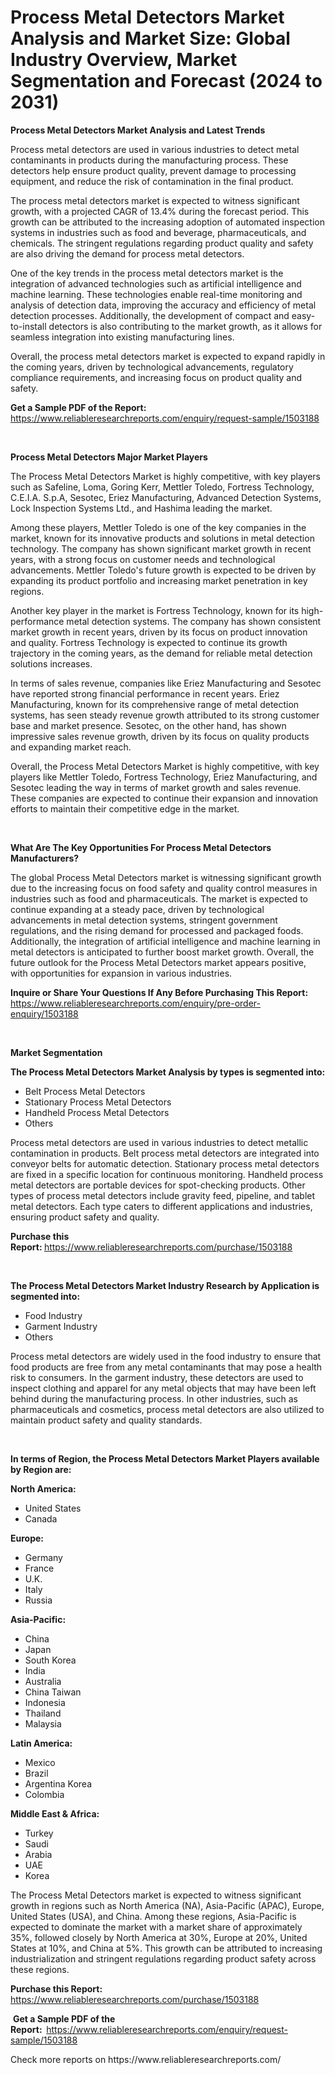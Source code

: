 <p><h1>Process Metal Detectors Market Analysis and Market Size: Global Industry Overview, Market Segmentation and Forecast (2024 to 2031)</h1></p><p><strong>Process Metal Detectors Market Analysis and Latest Trends</strong></p>
<p><p>Process metal detectors are used in various industries to detect metal contaminants in products during the manufacturing process. These detectors help ensure product quality, prevent damage to processing equipment, and reduce the risk of contamination in the final product.</p><p>The process metal detectors market is expected to witness significant growth, with a projected CAGR of 13.4% during the forecast period. This growth can be attributed to the increasing adoption of automated inspection systems in industries such as food and beverage, pharmaceuticals, and chemicals. The stringent regulations regarding product quality and safety are also driving the demand for process metal detectors.</p><p>One of the key trends in the process metal detectors market is the integration of advanced technologies such as artificial intelligence and machine learning. These technologies enable real-time monitoring and analysis of detection data, improving the accuracy and efficiency of metal detection processes. Additionally, the development of compact and easy-to-install detectors is also contributing to the market growth, as it allows for seamless integration into existing manufacturing lines.</p><p>Overall, the process metal detectors market is expected to expand rapidly in the coming years, driven by technological advancements, regulatory compliance requirements, and increasing focus on product quality and safety.</p></p>
<p><strong>Get a Sample PDF of the Report:&nbsp;</strong> <a href="https://www.reliableresearchreports.com/enquiry/request-sample/1503188">https://www.reliableresearchreports.com/enquiry/request-sample/1503188</a></p>
<p>&nbsp;</p>
<p><strong>Process Metal Detectors Major Market Players</strong></p>
<p><p>The Process Metal Detectors Market is highly competitive, with key players such as Safeline, Loma, Goring Kerr, Mettler Toledo, Fortress Technology, C.E.I.A. S.p.A, Sesotec, Eriez Manufacturing, Advanced Detection Systems, Lock Inspection Systems Ltd., and Hashima leading the market.</p><p>Among these players, Mettler Toledo is one of the key companies in the market, known for its innovative products and solutions in metal detection technology. The company has shown significant market growth in recent years, with a strong focus on customer needs and technological advancements. Mettler Toledo's future growth is expected to be driven by expanding its product portfolio and increasing market penetration in key regions.</p><p>Another key player in the market is Fortress Technology, known for its high-performance metal detection systems. The company has shown consistent market growth in recent years, driven by its focus on product innovation and quality. Fortress Technology is expected to continue its growth trajectory in the coming years, as the demand for reliable metal detection solutions increases.</p><p>In terms of sales revenue, companies like Eriez Manufacturing and Sesotec have reported strong financial performance in recent years. Eriez Manufacturing, known for its comprehensive range of metal detection systems, has seen steady revenue growth attributed to its strong customer base and market presence. Sesotec, on the other hand, has shown impressive sales revenue growth, driven by its focus on quality products and expanding market reach.</p><p>Overall, the Process Metal Detectors Market is highly competitive, with key players like Mettler Toledo, Fortress Technology, Eriez Manufacturing, and Sesotec leading the way in terms of market growth and sales revenue. These companies are expected to continue their expansion and innovation efforts to maintain their competitive edge in the market.</p></p>
<p>&nbsp;</p>
<p><strong>What Are The Key Opportunities For Process Metal Detectors Manufacturers?</strong></p>
<p><p>The global Process Metal Detectors market is witnessing significant growth due to the increasing focus on food safety and quality control measures in industries such as food and pharmaceuticals. The market is expected to continue expanding at a steady pace, driven by technological advancements in metal detection systems, stringent government regulations, and the rising demand for processed and packaged foods. Additionally, the integration of artificial intelligence and machine learning in metal detectors is anticipated to further boost market growth. Overall, the future outlook for the Process Metal Detectors market appears positive, with opportunities for expansion in various industries.</p></p>
<p><strong>Inquire or Share Your Questions If Any Before Purchasing This Report:</strong> <a href="https://www.reliableresearchreports.com/enquiry/pre-order-enquiry/1503188">https://www.reliableresearchreports.com/enquiry/pre-order-enquiry/1503188</a></p>
<p>&nbsp;</p>
<p><strong>Market Segmentation</strong></p>
<p><strong>The Process Metal Detectors Market Analysis by types is segmented into:</strong></p>
<p><ul><li>Belt Process Metal Detectors</li><li>Stationary Process Metal Detectors</li><li>Handheld Process Metal Detectors</li><li>Others</li></ul></p>
<p><p>Process metal detectors are used in various industries to detect metallic contamination in products. Belt process metal detectors are integrated into conveyor belts for automatic detection. Stationary process metal detectors are fixed in a specific location for continuous monitoring. Handheld process metal detectors are portable devices for spot-checking products. Other types of process metal detectors include gravity feed, pipeline, and tablet metal detectors. Each type caters to different applications and industries, ensuring product safety and quality.</p></p>
<p><strong>Purchase this Report:&nbsp;</strong><a href="https://www.reliableresearchreports.com/purchase/1503188">https://www.reliableresearchreports.com/purchase/1503188</a></p>
<p>&nbsp;</p>
<p><strong>The Process Metal Detectors Market Industry Research by Application is segmented into:</strong></p>
<p><ul><li>Food Industry</li><li>Garment Industry</li><li>Others</li></ul></p>
<p><p>Process metal detectors are widely used in the food industry to ensure that food products are free from any metal contaminants that may pose a health risk to consumers. In the garment industry, these detectors are used to inspect clothing and apparel for any metal objects that may have been left behind during the manufacturing process. In other industries, such as pharmaceuticals and cosmetics, process metal detectors are also utilized to maintain product safety and quality standards.</p></p>
<p>&nbsp;</p>
<p><strong>In terms of Region, the Process Metal Detectors Market Players available by Region are:</strong></p>
<p>
    <p> <strong> North America: </strong>
        <ul>
            <li>United States</li>
            <li>Canada</li>
        </ul>
        </p> 
    <p> <strong> Europe: </strong>
        <ul>
            <li>Germany</li>
            <li>France</li>
            <li>U.K.</li>
            <li>Italy</li>
            <li>Russia</li>
        </ul>
        </p> 
    <p> <strong> Asia-Pacific: </strong>
        <ul>
            <li>China</li>
            <li>Japan</li>
            <li>South Korea</li>
            <li>India</li>
            <li>Australia</li>
            <li>China Taiwan</li>
            <li>Indonesia</li>
            <li>Thailand</li>
            <li>Malaysia</li>
        </ul>
        </p> 
    <p> <strong> Latin America: </strong>
        <ul>
            <li>Mexico</li>
            <li>Brazil</li>
            <li>Argentina Korea</li>
            <li>Colombia</li>
        </ul>
        </p> 
    <p> <strong> Middle East & Africa: </strong>
        <ul>
            <li>Turkey</li>
            <li>Saudi</li>
            <li>Arabia</li>
            <li>UAE</li>
            <li>Korea</li>
        </ul>
    </p>
    </p>
<p><p>The Process Metal Detectors market is expected to witness significant growth in regions such as North America (NA), Asia-Pacific (APAC), Europe, United States (USA), and China. Among these regions, Asia-Pacific is expected to dominate the market with a market share of approximately 35%, followed closely by North America at 30%, Europe at 20%, United States at 10%, and China at 5%. This growth can be attributed to increasing industrialization and stringent regulations regarding product safety across these regions.</p></p>
<p><strong>Purchase this Report: </strong><a href="https://www.reliableresearchreports.com/purchase/1503188">https://www.reliableresearchreports.com/purchase/1503188</a></p>
<p>&nbsp;<strong>Get a Sample PDF of the Report:&nbsp;&nbsp;</strong><a href="https://www.reliableresearchreports.com/enquiry/request-sample/1503188">https://www.reliableresearchreports.com/enquiry/request-sample/1503188</a></p>
<p><strong></strong></p>
<p>Check more reports on https://www.reliableresearchreports.com/</p>